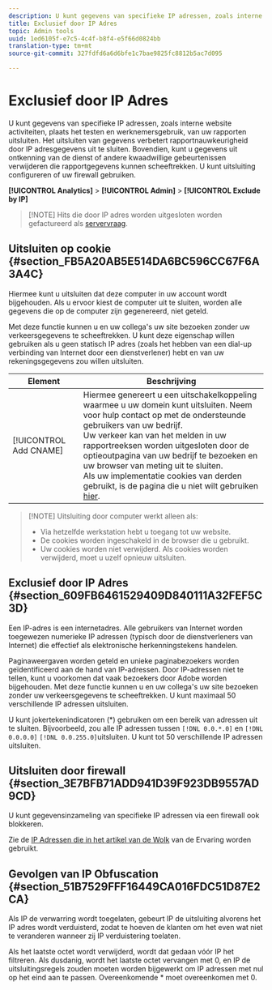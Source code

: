 ```yaml
---
description: U kunt gegevens van specifieke IP adressen, zoals interne website activiteiten, plaats het testen en werknemersgebruik, van uw rapporten uitsluiten. Het uitsluiten van gegevens verbetert rapportnauwkeurigheid door IP adresgegevens uit te sluiten. Bovendien, kunt u gegevens uit ontkenning van de dienst of andere kwaadwillige gebeurtenissen verwijderen die rapportgegevens kunnen scheeftrekken. U kunt uitsluiting configureren of uw firewall gebruiken.
title: Exclusief door IP Adres
topic: Admin tools
uuid: 1ed6105f-e7c5-4c4f-b8f4-e5f66d0824bb
translation-type: tm+mt
source-git-commit: 327fdfd6a6d6bfe1c7bae9825fc8812b5ac7d095

---
```



# Exclusief door IP Adres

U kunt gegevens van specifieke IP adressen, zoals interne website activiteiten, plaats het testen en werknemersgebruik, van uw rapporten uitsluiten. Het uitsluiten van gegevens verbetert rapportnauwkeurigheid door IP adresgegevens uit te sluiten. Bovendien, kunt u gegevens uit ontkenning van de dienst of andere kwaadwillige gebeurtenissen verwijderen die rapportgegevens kunnen scheeftrekken. U kunt uitsluiting configureren of uw firewall gebruiken.

**[!UICONTROL Analytics]** > **[!UICONTROL Admin]** > **[!UICONTROL Exclude by IP]**

>[!NOTE] Hits die door IP adres worden uitgesloten worden gefactureerd als [servervraag](https://docs.adobe.com/content/help/en/analytics/technotes/terms.html).

## Uitsluiten op cookie {#section_FB5A20AB5E514DA6BC596CC67F6A3A4C}

Hiermee kunt u uitsluiten dat deze computer in uw account wordt bijgehouden. Als u ervoor kiest de computer uit te sluiten, worden alle gegevens die op de computer zijn gegenereerd, niet geteld.

Met deze functie kunnen u en uw collega&#39;s uw site bezoeken zonder uw verkeersgegevens te scheeftrekken. U kunt deze eigenschap willen gebruiken als u geen statisch IP adres (zoals het hebben van een dial-up verbinding van Internet door een dienstverlener) hebt en van uw rekeningsgegevens zou willen uitsluiten.

| Element | Beschrijving |
|--- |--- |
| [!UICONTROL Add CNAME] | Hiermee genereert u een uitschakelkoppeling waarmee u uw domein kunt uitsluiten. Neem voor hulp contact op met de ondersteunde gebruikers van uw bedrijf. <br>Uw verkeer kan van het melden in uw rapportreeksen worden uitgesloten door de optieoutpagina van uw bedrijf te bezoeken en uw browser van meting uit te sluiten. <br>Als uw implementatie cookies van derden gebruikt, is de pagina die u niet wilt gebruiken [hier](https://democorp.112.2o7.net/optout.html?locale=en_US&amp;popup=true). |

>[!NOTE] Uitsluiting door computer werkt alleen als:
>
> * Via hetzelfde werkstation hebt u toegang tot uw website.
> * De cookies worden ingeschakeld in de browser die u gebruikt.
> * Uw cookies worden niet verwijderd. Als cookies worden verwijderd, moet u uzelf opnieuw uitsluiten.


## Exclusief door IP Adres {#section_609FB6461529409D840111A32FEF5C3D}

Een IP-adres is een internetadres. Alle gebruikers van Internet worden toegewezen numerieke IP adressen (typisch door de dienstverleners van Internet) die effectief als elektronische herkenningstekens handelen.

Paginaweergaven worden geteld en unieke paginabezoekers worden geïdentificeerd aan de hand van IP-adressen. Door IP-adressen niet te tellen, kunt u voorkomen dat vaak bezoekers door Adobe worden bijgehouden. Met deze functie kunnen u en uw collega&#39;s uw site bezoeken zonder uw verkeersgegevens te scheeftrekken. U kunt maximaal 50 verschillende IP adressen uitsluiten.

U kunt jokertekenindicatoren (*) gebruiken om een bereik van adressen uit te sluiten. Bijvoorbeeld, zou alle IP adressen tussen `[!DNL 0.0.*.0]` en `[!DNL 0.0.0.0]` `[!DNL 0.0.255.0]`uitsluiten. U kunt tot 50 verschillende IP adressen uitsluiten.

## Uitsluiten door firewall {#section_3E7BFB71ADD941D39F923DB9557AD9CD}

U kunt gegevensinzameling van specifieke IP adressen via een firewall ook blokkeren.

Zie de [IP Adressen die in het artikel van de Wolk](https://helpx.adobe.com/analytics/kb/adobe-ip-addresses.html) van de Ervaring worden gebruikt.

## Gevolgen van IP Obfuscation {#section_51B7529FFF16449CA016FDC51D87E2CA}

Als IP de verwarring wordt toegelaten, gebeurt IP de uitsluiting alvorens het IP adres wordt verduisterd, zodat te hoeven de klanten om het even wat niet te veranderen wanneer zij IP verduistering toelaten.

Als het laatste octet wordt verwijderd, wordt dat gedaan vóór IP het filtreren. Als dusdanig, wordt het laatste octet vervangen met 0, en IP de uitsluitingsregels zouden moeten worden bijgewerkt om IP adressen met nul op het eind aan te passen. Overeenkomende * moet overeenkomen met 0.

